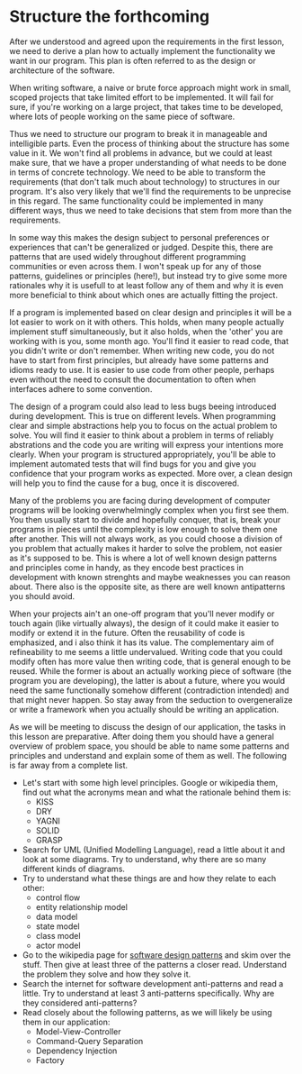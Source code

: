 Structure the forthcoming 
=========================

After we understood and agreed upon the requirements in the first lesson, we
need to derive a plan how to actually implement the functionality we want in our 
program. This plan is often referred to as the design or architecture of the 
software.

When writing software, a naive or brute force approach might work in small, scoped 
projects that take limited effort to be implemented. It will fail for sure, if 
you're working on a large project, that takes time to be developed, where lots of
people working on the same piece of software.

Thus we need to structure our program to break it in manageable and intelligible
parts. Even the process of thinking about the structure has some value in it. We
won't find all problems in advance, but we could at least make sure, that we have
a proper understanding of what needs to be done in terms of concrete technology.
We need to be able to transform the requirements (that don't talk much about 
technology) to structures in our program. It's also very likely that we'll find 
the requirements to be unprecise in this regard. The same functionality could 
be implemented in many different ways, thus we need to take decisions that stem
from more than the requirements. 

In some way this makes the design subject to personal preferences or experiences
that can't be generalized or judged. Despite this, there are patterns that are 
used widely throughout different programming communities or even across them. I
won't speak up for any of those patterns, guidelines or principles (here!), but
instead try to give some more rationales why it is usefull to at least follow any 
of them and why it is even more beneficial to think about which ones are actually
fitting the project.

If a program is implemented based on clear design and principles it will be a 
lot easier to work on it with others. This holds, when many people actually
implement stuff simultaneously, but it also holds, when the 'other' you are
working with is you, some month ago. You'll find it easier to read code, that
you didn't write or don't remember. When writing new code, you do not have to
start from first principles, but already have some patterns and idioms ready to
use. It is easier to use code from other people, perhaps even without the need
to consult the documentation to often when interfaces adhere to some convention.

The design of a program could also lead to less bugs beeing introduced during
development. This is true on different levels. When programming clear and simple
abstractions help you to focus on the actual problem to solve. You will find it
easier to think about a problem in terms of reliably abstrations and the code
you are writing will express your intentions more clearly. When your program is
structured appropriately, you'll be able to implement automated tests that will
find bugs for you and give you confidence that your program works as expected.
More over, a clean design will help you to find the cause for a bug, once it is
discovered.

Many of the problems you are facing during development of computer programs will
be looking overwhelmingly complex when you first see them. You then usually start
to divide and hopefully conquer, that is, break your programs in pieces until the
complexity is low enough to solve them one after another. This will not always 
work, as you could choose a division of you problem that actually makes it harder
to solve the problem, not easier as it's supposed to be. This is where a lot of
well known design patterns and principles come in handy, as they encode best 
practices in development with known strenghts and maybe weaknesses you can reason
about. There also is the opposite site, as there are well known antipatterns you 
should avoid.

When your projects ain't an one-off program that you'll never modify or touch
again (like virtually always), the design of it could make it easier to modify or
extend it in the future. Often the reusability of code is emphasized, and i also
think it has its value. The complementary aim of refineability to me seems a 
little undervalued. Writing code that you could modify often has more value then
writing code, that is general enough to be reused. While the former is about an
actually working piece of software (the program you are developing), the latter 
is about a future, where you would need the same functionally somehow different
(contradiction intended) and that might never happen. So stay away from the 
seduction to overgeneralize or write a framework when you actually should be 
writing an application.

As we will be meeting to discuss the design of our application, the tasks in
this lesson are preparative. After doing them you should have a general overview
of problem space, you should be able to name some patterns and principles and 
understand and explain some of them as well. The following is far away from a 
complete list.

* Let's start with some high level principles. Google or wikipedia them, find out
  what the acronyms mean and what the rationale behind them is:
    * KISS
    * DRY
    * YAGNI
    * SOLID
    * GRASP
* Search for UML (Unified Modelling Language), read a little about it and look
  at some diagrams. Try to understand, why there are so many different kinds of
  diagrams.
* Try to understand what these things are and how they relate to each other:
    * control flow
    * entity relationship model
    * data model
    * state model
    * class model
    * actor model
* Go to the wikipedia page for [software design patterns](http://en.wikipedia.org/wiki/Software_design_pattern)
  and skim over the stuff. Then give at least three of the patterns a closer
  read. Understand the problem they solve and how they solve it. 
* Search the internet for software development anti-patterns and read a little.
  Try to understand at least 3 anti-patterns specifically. Why are they considered
  anti-patterns?
* Read closely about the following patterns, as we will likely be using them in
  our application:
    * Model-View-Controller
    * Command-Query Separation
    * Dependency Injection
    * Factory

